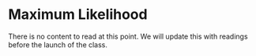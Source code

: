 # Maximum Likelihood 

There is no content to read at this point. We will update this with readings before the launch of the class. 
